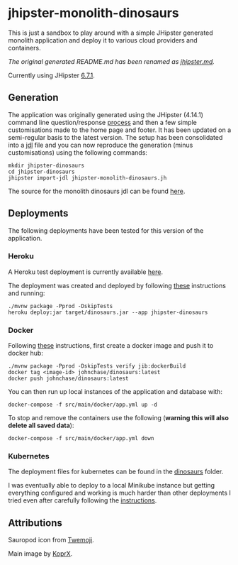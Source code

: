 # jhipster-monolith-dinosaurs

This is just a sandbox to play around with a simple JHipster generated monolith application and deploy it to various
cloud providers and containers.

_The original generated README.md has been renamed as [jhipster.md](jhipster.md)._

Currently using JHipster [6.7.1](https://www.jhipster.tech/documentation-archive/v6.7.1).

## Generation

The application was originally generated using the JHipster (4.14.1) command line question/response [process](https://www.jhipster.tech/creating-an-app/)
and then a few simple customisations made to the home page and footer. It has been updated on a semi-regular basis to the latest
version. The setup has been consolidated into a [jdl](https://www.jhipster.tech/jdl/) file and you can now reproduce the generation
(minus customisations) using the following commands:

    mkdir jhipster-dinosaurs
    cd jhipster-dinosaurs
    jhipster import-jdl jhipster-monolith-dinosaurs.jh

The source for the monolith dinosaurs jdl can be found [here](https://github.com/RatJuggler/jhipster-jdl/blob/master/jhipster-monolith-dinosaurs.jh).

## Deployments

The following deployments have been tested for this version of the application.

### Heroku

A Heroku test deployment is currently available [here](https://jhipster-dinosaurs.herokuapp.com/).

The deployment was created and deployed by following [these](https://www.jhipster.tech/heroku/) instructions and running:

    ./mvnw package -Pprod -DskipTests
    heroku deploy:jar target/dinosaurs.jar --app jhipster-dinosaurs

### Docker

Following [these](https://www.jhipster.tech/docker-compose/) instructions, first create a docker image and push it to docker hub:

    ./mvnw package -Pprod -DskipTests verify jib:dockerBuild
    docker tag <image-id> johnchase/dinosaurs:latest
    docker push johnchase/dinosaurs:latest

You can then run up local instances of the application and database with:

    docker-compose -f src/main/docker/app.yml up -d

To stop and remove the containers use the following (**warning this will also delete all saved data**):

    docker-compose -f src/main/docker/app.yml down

### Kubernetes

The deployment files for kubernetes can be found in the [dinosaurs](https://github.com/RatJuggler/jhipster-monolith-dinosaurs/tree/master/dinosaurs)
folder.

I was eventually able to deploy to a local Minikube instance but getting everything configured and working is much harder than
other deployments I tried even after carefully following the [instructions](https://www.jhipster.tech/kubernetes/).

## Attributions

Sauropod icon from [Twemoji](https://twemoji.twitter.com/content/twemoji-twitter/en.html).

Main image by [KoprX](https://commons.wikimedia.org/wiki/User:KoprX).
